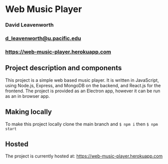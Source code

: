 # Web Music Player
### David Leavenworth
### d_leavenworth@u.pacific.edu
### https://web-music-player.herokuapp.com

## Project description and components
This project is a simple web based music player. It is written in JavaScript, using Node.js, Express, and MongoDB on the backend, and React.js for the frontend. The project is provided as an Electron app, however it can be run as an in browser app.

## Making locally
To make this project locally clone the main branch and ```$ npm i``` then ```$ npm start```

## Hosted
The project is currently hosted at: https://web-music-player.herokuapp.com
